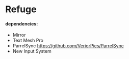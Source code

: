 # Refuge

#### dependencies:
- Mirror
- Text Mesh Pro
- ParrelSync https://github.com/VeriorPies/ParrelSync
- New Input System
